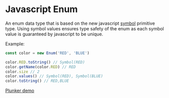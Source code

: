 # Javascript Enum

An enum data type that is based on the new javascript [symbol](https://developer.mozilla.org/en/docs/Web/JavaScript/Reference/Global_Objects/Symbol) primitive type. Using symbol values ensures type safety of the enum as each symbol value is guaranteed by javascript to be unique.

Example:
```javascript
const color = new Enum('RED', 'BLUE')

color.RED.toString() // Symbol(RED)
color.getName(color.RED) // RED
color.size // 2
color.values() // Symbol(RED), Symbol(BLUE)
color.toString() // RED,BLUE
```

[Plunker demo](http://plnkr.co/edit/2RjZuQ1LNl8UI6nMlbOk?p=preview)
